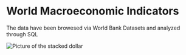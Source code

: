 <h1>World Macroeconomic Indicators</h1>

<p>The data have been browesed via World Bank Datasets and analyzed through SQL</p>

<img src="https://images.unsplash.com/photo-1526304640581-d334cdbbf45e?ixlib=rb-4.0.3&ixid=MnwxMjA3fDB8MHxzZWFyY2h8NHx8d29ybGQlMjBlY29ub215fGVufDB8fDB8fA%3D%3D&auto=format&fit=crop&w=500&q=60" alt="Picture of the stacked dollar">
